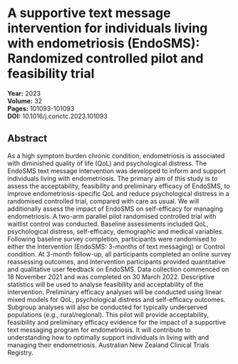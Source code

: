 # A supportive text message intervention for individuals living with endometriosis (EndoSMS): Randomized controlled pilot and feasibility trial

**Year:** 2023  
**Volume:** 32  
**Pages:** 101093-101093  
**DOI:** 10.1016/j.conctc.2023.101093  

## Abstract
As a high symptom burden chronic condition, endometriosis is associated with diminished quality of life (QoL) and psychological distress. The EndoSMS text message intervention was developed to inform and support individuals living with endometriosis. The primary aim of this study is to assess the acceptability, feasibility and preliminary efficacy of EndoSMS, to improve endometriosis-specific QoL and reduce psychological distress in a randomised controlled trial, compared with care as usual. We will additionally assess the impact of EndoSMS on self-efficacy for managing endometriosis. A two-arm parallel pilot randomised controlled trial with waitlist control was conducted. Baseline assessments included QoL, psychological distress, self-efficacy, demographic and medical variables. Following baseline survey completion, participants were randomised to either the Intervention (EndoSMS: 3-months of text messaging) or Control condition. At 3-month follow-up, all participants completed an online survey reassessing outcomes, and Intervention participants provided quantitative and qualitative user feedback on EndoSMS. Data collection commenced on 18 November 2021 and was completed on 30 March 2022. Descriptive statistics will be used to analyse feasibility and acceptability of the intervention. Preliminary efficacy analyses will be conducted using linear mixed models for QoL, psychological distress and self-efficacy outcomes. Subgroup analyses will also be conducted for typically underserved populations (e.g., rural/regional). This pilot will provide acceptability, feasibility and preliminary efficacy evidence for the impact of a supportive text messaging program for endometriosis. It will contribute to understanding how to optimally support individuals in living with and managing their endometriosis. Australian New Zealand Clinical Trials Registry.

